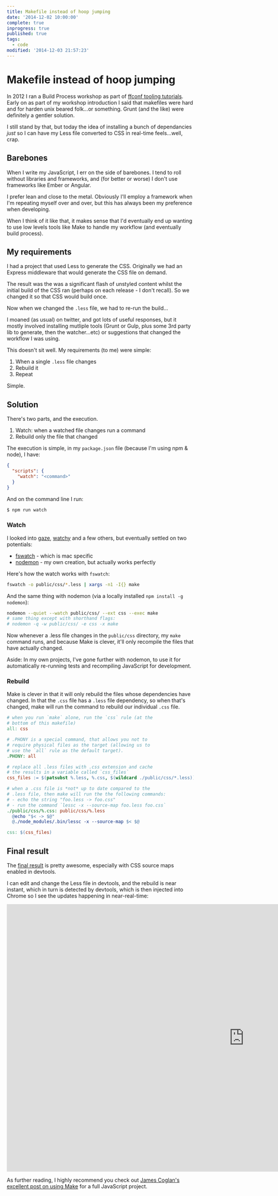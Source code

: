 ```yaml
---
title: Makefile instead of hoop jumping
date: '2014-12-02 10:00:00'
complete: true
inprogress: true
published: true
tags:
  - code
modified: '2014-12-03 21:57:23'
---
```

# Makefile instead of hoop jumping

In 2012 I ran a Build Process workshop as part of [ffconf tooling tutorials](http://2012.ffconf.org/#tooling). Early on as part of my workshop introduction I said that makefiles were hard and for harden unix beared folk...or something. Grunt (and the like) were definitely a gentler solution.

I still stand by that, but today the idea of installing a bunch of dependancies *just* so I can have my Less file converted to CSS in real-time feels...well, crap.

<!--more-->

## Barebones

When I write my JavaScript, I err on the side of barebones. I tend to roll without libraries and frameworks, and (for better or worse) I don't use frameworks like Ember or Angular.

I prefer lean and close to the metal. Obviously I'll employ a framework when I'm repeating myself over and over, but this has always been my preference when developing.

When I think of it like that, it makes sense that I'd eventually end up wanting to use low levels tools like Make to handle my workflow (and eventually build process).

## My requirements

I had a project that used Less to generate the CSS. Originally we had an Express middleware that would generate the CSS file on demand.

The result was the was a significant flash of unstyled content whilst the initial build of the CSS ran (perhaps on each release - I don't recall). So we changed it so that CSS would build once.

Now when we changed the `.less` file, we had to re-run the build...

I moaned (as usual) on twitter, and got lots of useful responses, but it mostly involved installing mutliple tools (Grunt or Gulp, plus some 3rd party lib to generate, then the watcher...etc) or suggestions that changed the workflow I was using.

This doesn't sit well. My requirements (to me) were simple:

1. When a single `.less` file changes
2. Rebuild it
3. Repeat

Simple.

## Solution

There's two parts, and the execution.

1. Watch: when a watched file changes run a command
2. Rebuild only the file that changed

The execution is simple, in my `package.json` file (because I'm using npm & node), I have:

```json
{
  "scripts": {
    "watch": "<command>"
  }
}
```

And on the command line I run:

```bash
$ npm run watch
```

### Watch

I looked into [gaze](http://npmjs.org/gaze), [watchy](https://github.com/caseywebdev/watchy) and a few others, but eventually settled on two potentials:

- [fswatch](https://github.com/emcrisostomo/fswatch) - which is mac specific
- [nodemon](https://github.com/remy/nodemon) - my own creation, but actually works perfectly

Here's how the watch works with `fswatch`:

```bash
fswatch -o public/css/*.less | xargs -n1 -I{} make
```

And the same thing with nodemon (via a locally installed `npm install -g nodemon`):

```bash
nodemon --quiet --watch public/css/ --ext css --exec make
# same thing except with shorthand flags:
# nodemon -q -w public/css/ -e css -x make
```

Now whenever a .less file changes in the `public/css` directory, my `make` command runs, and because Make is clever, it'll only recompile the files that have actually changed.

Aside: In my own projects, I've gone further with nodemon, to use it for automatically re-running tests and recompiling JavaScript for development.

### Rebuild

Make is clever in that it will only rebuild the files whose dependencies have changed. In that the `.css` file has a `.less` file dependency, so when that's changed, make will run the command to rebuild our individual `.css` file.

```makefile
# when you run `make` alone, run the `css` rule (at the
# bottom of this makefile)
all: css

# .PHONY is a special command, that allows you not to
# require physical files as the target (allowing us to
# use the `all` rule as the default target).
.PHONY: all

# replace all .less files with .css extension and cache
# the results in a variable called `css_files`
css_files := $(patsubst %.less, %.css, $(wildcard ./public/css/*.less))

# when a .css file is *not* up to date compared to the
# .less file, then make will run the the following commands:
# - echo the string "foo.less -> foo.css"
# - run the command `lessc -x --source-map foo.less foo.css`
./public/css/%.css: public/css/%.less
  @echo "$< -> $@"
  @./node_modules/.bin/lessc -x --source-map $< $@

css: $(css_files)
```

## Final result

The [final result](https://gist.github.com/remy/274232f8b47dfa163324) is pretty awesome, especially with CSS source maps enabled in devtools.

I can edit and change the Less file in devtools, and the rebuild is near instant, which in turn is detected by devtools, which is then injected into Chrome so I see the updates happening in near-real-time:

<iframe width="1280" height="720" src="https://www.youtube-nocookie.com/embed/6bcCpk_U3qc?rel=0" frameborder="0" allowfullscreen></iframe>

As further reading, I highly recommend you check out [James Coglan's excellent post on using Make](https://blog.jcoglan.com/2014/02/05/building-javascript-projects-with-make/) for a full JavaScript project.

